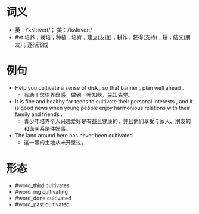 # 词义
- 英：/ˈkʌltɪveɪt/； 美：/ˈkʌltɪveɪt/
- #vt 培养；栽培；种植；培育；建立(友谊)；耕作；获得(支持)；耕；结交(朋友)；逐渐形成
# 例句
- Help you cultivate a sense of disk , so that banner , plan well ahead .
	- 有助于您培养盘感，做到一叶知秋，先知先觉。
- It is fine and healthy for teens to cultivate their personal interests , and it is good news when young people enjoy harmonious relations with their family and friends .
	- 青少年培养个人兴趣爱好是有益且健康的，并且他们享受与家人、朋友的和谐关系是件好事。
- The land around here has never been cultivated .
	- 这一带的土地从未开垦过。
# 形态
- #word_third cultivates
- #word_ing cultivating
- #word_done cultivated
- #word_past cultivated

